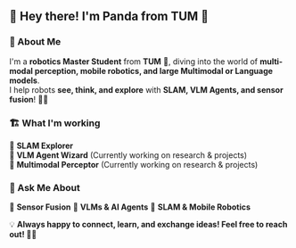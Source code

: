 ## 🐼 Hey there! I'm Panda from TUM 👋  

### 🚀 About Me  
I'm a **robotics Master Student** from **TUM** 🏫, diving into the world of **multi-modal perception, mobile robotics, and large Multimodal or Language models**.  
I help robots **see, think, and explore** with **SLAM, VLM Agents, and sensor fusion**! 🤖✨  

### 🏗️ What I'm working
🔹 **SLAM Explorer**    
🔹 **VLM Agent Wizard**   (Currently working on research & projects)  
🔹 **Multimodal Perceptor**   (Currently working on research & projects)  
  
### 💬 Ask Me About  
📡 **Sensor Fusion** 🧠 **VLMs & AI Agents** 🚀 **SLAM & Mobile Robotics**  

💡 **Always happy to connect, learn, and exchange ideas! Feel free to reach out! 🤝🚀** 
